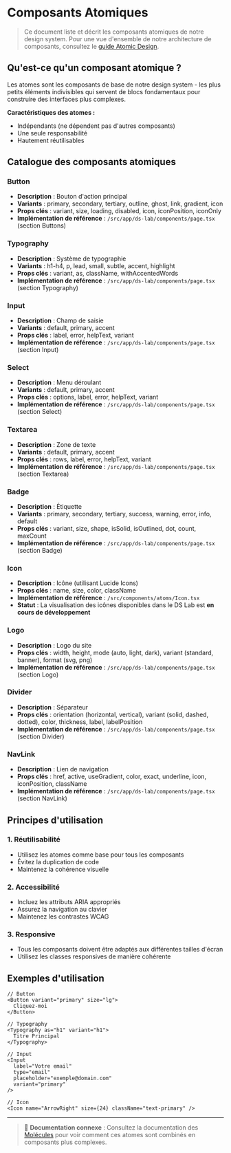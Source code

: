 # Composants Atomiques

> Ce document liste et décrit les composants atomiques de notre design system. Pour une vue d'ensemble de notre architecture de composants, consultez le [guide Atomic Design](./atomic-design.md).

## Qu'est-ce qu'un composant atomique ?

Les atomes sont les composants de base de notre design system - les plus petits éléments indivisibles qui servent de blocs fondamentaux pour construire des interfaces plus complexes.

**Caractéristiques des atomes :**

- Indépendants (ne dépendent pas d'autres composants)
- Une seule responsabilité
- Hautement réutilisables

## Catalogue des composants atomiques

### Button

- **Description** : Bouton d'action principal
- **Variants** : primary, secondary, tertiary, outline, ghost, link, gradient, icon
- **Props clés** : variant, size, loading, disabled, icon, iconPosition, iconOnly
- **Implémentation de référence** : `/src/app/ds-lab/components/page.tsx` (section Buttons)

### Typography

- **Description** : Système de typographie
- **Variants** : h1-h4, p, lead, small, subtle, accent, highlight
- **Props clés** : variant, as, className, withAccentedWords
- **Implémentation de référence** : `/src/app/ds-lab/components/page.tsx` (section Typography)

### Input

- **Description** : Champ de saisie
- **Variants** : default, primary, accent
- **Props clés** : label, error, helpText, variant
- **Implémentation de référence** : `/src/app/ds-lab/components/page.tsx` (section Input)

### Select

- **Description** : Menu déroulant
- **Variants** : default, primary, accent
- **Props clés** : options, label, error, helpText, variant
- **Implémentation de référence** : `/src/app/ds-lab/components/page.tsx` (section Select)

### Textarea

- **Description** : Zone de texte
- **Variants** : default, primary, accent
- **Props clés** : rows, label, error, helpText, variant
- **Implémentation de référence** : `/src/app/ds-lab/components/page.tsx` (section Textarea)

### Badge

- **Description** : Étiquette
- **Variants** : primary, secondary, tertiary, success, warning, error, info, default
- **Props clés** : variant, size, shape, isSolid, isOutlined, dot, count, maxCount
- **Implémentation de référence** : `/src/app/ds-lab/components/page.tsx` (section Badge)

### Icon

- **Description** : Icône (utilisant Lucide Icons)
- **Props clés** : name, size, color, className
- **Implémentation de référence** : `/src/components/atoms/Icon.tsx`
- **Statut** : La visualisation des icônes disponibles dans le DS Lab est **en cours de développement**

### Logo

- **Description** : Logo du site
- **Props clés** : width, height, mode (auto, light, dark), variant (standard, banner), format (svg, png)
- **Implémentation de référence** : `/src/app/ds-lab/components/page.tsx` (section Logo)

### Divider

- **Description** : Séparateur
- **Props clés** : orientation (horizontal, vertical), variant (solid, dashed, dotted), color, thickness, label, labelPosition
- **Implémentation de référence** : `/src/app/ds-lab/components/page.tsx` (section Divider)

### NavLink

- **Description** : Lien de navigation
- **Props clés** : href, active, useGradient, color, exact, underline, icon, iconPosition, className
- **Implémentation de référence** : `/src/app/ds-lab/components/page.tsx` (section NavLink)

## Principes d'utilisation

### 1. Réutilisabilité

- Utilisez les atomes comme base pour tous les composants
- Évitez la duplication de code
- Maintenez la cohérence visuelle

### 2. Accessibilité

- Incluez les attributs ARIA appropriés
- Assurez la navigation au clavier
- Maintenez les contrastes WCAG

### 3. Responsive

- Tous les composants doivent être adaptés aux différentes tailles d'écran
- Utilisez les classes responsives de manière cohérente

## Exemples d'utilisation

```tsx
// Button
<Button variant="primary" size="lg">
  Cliquez-moi
</Button>

// Typography
<Typography as="h1" variant="h1">
  Titre Principal
</Typography>

// Input
<Input
  label="Votre email"
  type="email"
  placeholder="exemple@domain.com"
  variant="primary"
/>

// Icon
<Icon name="ArrowRight" size={24} className="text-primary" />
```

---

> 🧩 **Documentation connexe** : Consultez la documentation des [Molécules](./molecules.md) pour voir comment ces atomes sont combinés en composants plus complexes.
